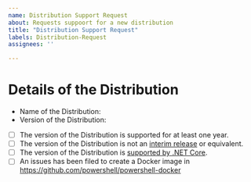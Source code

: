 ```yaml
---
name: Distribution Support Request
about: Requests suppoort for a new distribution
title: "Distribution Support Request"
labels: Distribution-Request
assignees: ''

---
```


# Details of the Distribution

- Name of the Distribution: 
- Version of the Distribution:
- [ ] The version of the Distribution is supported for at least one year.
- [ ] The version of the Distribution is not an [interim release](https://ubuntu.com/about/release-cycle) or equivalent.
- [ ] The version of the Distribution is [supported by .NET Core](https://github.com/dotnet/core/blob/master/release-notes/3.0/3.0-supported-os.md#linux).
- [ ] An issues has been filed to create a Docker image in https://github.com/powershell/powershell-docker

